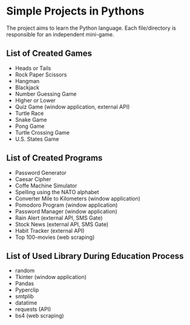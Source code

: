 # Simple Projects in Pythons

The project aims to learn the Python language. Each file/directory is responsible for an independent mini-game.

## List of Created Games
* Heads or Tails
* Rock Paper Scissors
* Hangman
* Blackjack
* Number Guessing Game
* Higher or Lower
* Quiz Game (window application, external API)
* Turtle Race
* Snake Game
* Pong Game
* Turtle Crossing Game
* U.S. States Game

## List of Created Programs
* Password Generator
* Caesar Cipher
* Coffe Machine Simulator
* Spelling using the NATO alphabet
* Converter Mile to Kilometers (window application)
* Pomodoro Program (window application)
* Password Manager (window application)
* Rain Alert (external API, SMS Gate)
* Stock News (external API, SMS Gate)
* Habit Tracker (external API)
* Top 100-movies (web scraping)

## List of Used Library During Education Process
* random 
* Tkinter (window application)
* Pandas
* Pyperclip
* smtplib
* datatime
* requests (API)
* bs4 (web scraping)